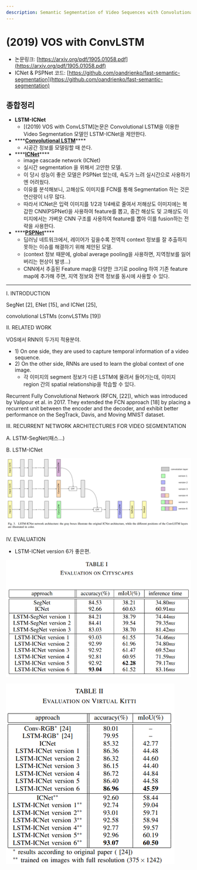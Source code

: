 ```yaml
---
description: Semantic Segmentation of Video Sequences with Convolutional LSTMs
---
```


# \(2019\) VOS with ConvLSTM

* 논문링크: [https://arxiv.org/pdf/1905.01058.pdf](https://arxiv.org/pdf/1905.01058.pdf)
* ICNet & PSPNet 코드: [https://github.com/oandrienko/fast-semantic-segmentation](https://github.com/oandrienko/fast-semantic-segmentation)

## 종합정리

* **LSTM-ICNet**
  * \[\(2019\) VOS with ConvLSTM\]논문은  Convolutional LSTM을 이용한 Video Segmentation 모델인 LSTM-ICNet을 제안한다.
* \*\*\*\*[**Convolutional LSTM**](https://leemdawoon.gitbook.io/p-memo/computer-vision/2015-convolutional-lstm)\*\*\*\*
  * 시공간 정보를 모델링할 때 쓴다.
* \*\*\*\*[**ICNet**](https://leemdawoon.gitbook.io/p-memo/computer-vision/2018-icnet)\*\*\*\*
  * image cascade network \(ICNet\)
  * 실시간 segmentation 을 위해서 고안한 모델.
  * 이 당시 성능이 좋은 모델은 PSPNet 었는데, 속도가 느려 실시간으로 사용하기엔 어려웠다.
  * 이유를 분석해보니, 고해상도 이미지를 FCN를 통해 Segmentation 하는 것은 연산량이 너무 많다.
  * 따라서 ICNet은 입력 이미지를 1/2과 1/4배로 줄여서 저해상도 이미지에는 복갑한 CNN\(PSPNet\)을 사용하여 feature를 뽑고, 중간 해상도 및 고해상도 이미지에서는 가벼운 CNN 구조를 사용하여 feature를 뽑아 이를 fusion하는 전략을 사용한다.
* \*\*\*\*[**PSPNet**](https://leemdawoon.gitbook.io/p-memo/computer-vision/2017-pspnet)\*\*\*\*
  * 딥러닝 네트워크에서, 레이어가 깊을수록 전역적 context 정보를 잘 추출하지 못하는 이슈를 해결하기 위해 제안된 모델.
  * \(context 정보 때문에,  global average pooling을 사용하면,  지역정보를 잃어버리는 현상이 발생...\)
  * CNN에서 추출된 Feature map을 다양한 크기로 pooling 하여 기존 feature map에 추가해 주면, 지역 정보와 전역 정보를 동시에 사용할 수 있다.



------------

I. INTRODUCTION

SegNet \[2\], ENet \[15\], and ICNet \[25\],

convolutional LSTMs \(convLSTMs \[19\]\)



II. RELATED WORK

VOS에서 RNN의 두가지 적용분야.

* 1\)  On one side, they are used to capture temporal information of a video sequence.
* 2\) On the other side, RNNs are used to learn the global context of one image.
  * 각 이미지의 segment 정보가 다른 LSTM에 물려서 들어가는데, 이미지 region 간의 spatial relationship을 학습할 수 있다.

Recurrent Fully Convolutional Network \(RFCN, \[22\]\), which was introduced by Valipour et al. in 2017. They extended the FCN approach \[18\] by placing a recurrent unit between the encoder and the decoder, and exhibit better performance on the SegTrack, Davis, and Moving MNIST dataset.



III. RECURRENT NETWORK ARCHITECTURES FOR VIDEO SEGMENTATION

A. LSTM-SegNet\(패스...\)

B. LSTM-ICNet

![LSTM-ICNet](../.gitbook/assets/image%20%2866%29.png)

IV. EVALUATION

* LSTM-ICNet version 6가 좋은편.

![](../.gitbook/assets/image%20%28136%29.png)

![](../.gitbook/assets/image%20%28151%29.png)









